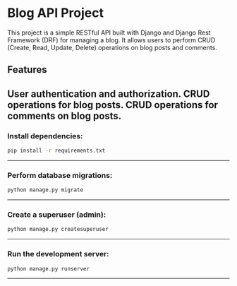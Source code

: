 # Blog API Project
This project is a simple RESTful API built with Django and Django Rest Framework (DRF) for managing a blog. It allows users to perform CRUD (Create, Read, Update, Delete) operations on blog posts and comments.

## Features
User authentication and authorization.
CRUD operations for blog posts.
CRUD operations for comments on blog posts.
---

### Install dependencies:
```bash
pip install -r requirements.txt
```
---

### Perform database migrations:
```bash
python manage.py migrate
```
---

### Create a superuser (admin):
```bash
python manage.py createsuperuser
```
---

### Run the development server:
```bash
python manage.py runserver
```
---

